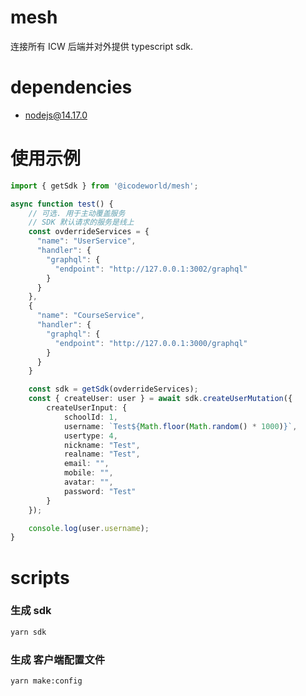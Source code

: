 # mesh

连接所有 ICW 后端并对外提供 typescript sdk.

# dependencies

- nodejs@14.17.0

# 使用示例

```typescript
import { getSdk } from '@icodeworld/mesh';

async function test() {
    // 可选. 用于主动覆盖服务
    // SDK 默认请求的服务是线上
    const ovderrideServices = {
      "name": "UserService",
      "handler": {
        "graphql": {
          "endpoint": "http://127.0.0.1:3002/graphql"
        }
      }
    },
    {
      "name": "CourseService",
      "handler": {
        "graphql": {
          "endpoint": "http://127.0.0.1:3000/graphql"
        }
      }
    }

    const sdk = getSdk(ovderrideServices);
    const { createUser: user } = await sdk.createUserMutation({
        createUserInput: {
            schoolId: 1,
            username: `Test${Math.floor(Math.random() * 1000)}`,
            usertype: 4,
            nickname: "Test",
            realname: "Test",
            email: "",
            mobile: "",
            avatar: "",
            password: "Test"
        }
    });

    console.log(user.username);
}
```

# scripts

### 生成 sdk

```bash
yarn sdk
```

### 生成 客户端配置文件

```bash
yarn make:config
```